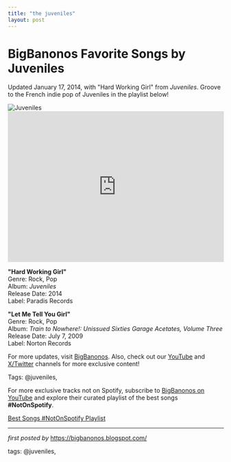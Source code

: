 ```yaml
---
title: "the juveniles"
layout: post
---
```

<!-- Title of the Post -->
<h1 >BigBanonos Favorite Songs by Juveniles</h1> <!-- Introductory Text -->
<p >Updated January 17, 2014, with "Hard Working Girl" from <em>Juveniles</em>. Groove to the French indie pop of Juveniles in the playlist below!</p> <!-- Featured Image -->
<div > <img src="https://i.scdn.co/image/ab676161000051748d126ebff8766d8280a37e0c" alt="Juveniles" />
</div> <!-- Spotify Embed -->
<div > <iframe src="https://open.spotify.com/embed/playlist/5T8rdUrSrNFIKB0GuPVRdl?utm_source=generator" width="100%" height="352" frameborder="0" allowfullscreen="" allow="autoplay; clipboard-write; encrypted-media; fullscreen; picture-in-picture" loading="lazy"></iframe>
</div> <!-- Song Information -->
<div > <p><strong>"Hard Working Girl"</strong><br> Genre: Rock, Pop<br> Album: <em>Juveniles</em><br> Release Date: 2014<br> Label: Paradis Records</p> <p><strong>"Let Me Tell You Girl"</strong><br> Genre: Rock, Pop<br> Album: <em>Train to Nowhere!: Unissued Sixties Garage Acetates, Volume Three</em><br> Release Date: July 7, 2009<br> Label: Norton Records</p>
</div> <!-- Footer Links -->
<div > <p>For more updates, visit <a href="https://bigbanonos.blogspot.com/" target="_blank">BigBanonos</a>. Also, check out our <a href="https://www.youtube.com/@BigBanonos" target="_blank">YouTube</a> and <a href="https://x.com/bigbanonos" target="_blank">X/Twitter</a> channels for more exclusive content!</p>
</div> <!-- Tags -->
<p >Tags: @juveniles,</p>


<!--Subscribe and Playlist Links-->
<div>
    <p>For more exclusive tracks not on Spotify, subscribe to <a href="https://www.youtube.com/@BigBanonos" target="_blank">BigBanonos on YouTube</a> and explore their curated playlist of the best songs <strong>#NotOnSpotify</strong>.</p>
    <p><a href="https://www.youtube.com/playlist?list=PLtuNtuTatqI0kFahUCbtbfenC_ET5O_tr" target="_blank">Best Songs #NotOnSpotify Playlist<br /></a></p></div>

<hr />

<p><em>first posted by</em> <a href="https://bigbanonos.blogspot.com/" rel="noopener" target="_new">https://bigbanonos.blogspot.com/</a></p>

<p>tags: @juveniles,</p>

